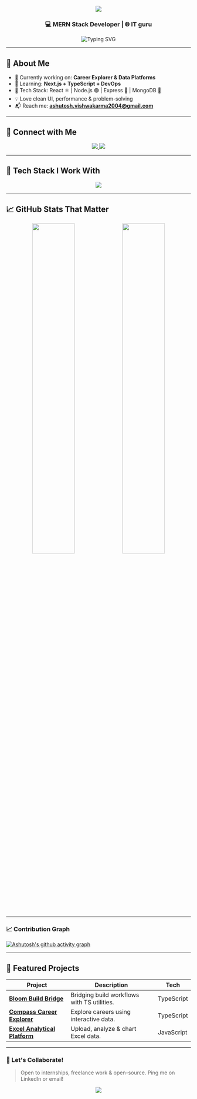 <!-- RAINBOW HEADER -->
<p align="center">
  <img src="https://capsule-render.vercel.app/api?type=waving&height=180&text=Ashutosh%20Vishwakarma&fontAlign=50&fontAlignY=40&fontSize=42&color=gradient&customColorList=0,ff0000,ff7a00,ffef00,00d100,0088ff,6a00ff,ee00ff&animation=twinkling"/>
</p>

<h3 align="center">💻 MERN Stack Developer | 🌐  IT guru</h3>

<p align="center">
  <img src="https://readme-typing-svg.demolab.com?font=JetBrains+Mono&size=24&pause=1000&center=true&vCenter=true&width=650&lines=Hi+there!+I+am+Ashutosh+%F0%9F%91%8B;Full+Stack+Web+Developer;React+%7C+Node+%7C+MongoDB+%7C+Express;Always+learning+something+new+%F0%9F%93%9A" alt="Typing SVG" />
</p>

---

## 🚀 About Me
- 🔭 Currently working on: **Career Explorer & Data Platforms**  
- 🌱 Learning: **Next.js + TypeScript + DevOps**  
- 🔧 Tech Stack: React ⚛️ | Node.js 🟢 | Express 🚂 | MongoDB 🍃  
- 💡 Love clean UI, performance & problem-solving  
- 📬 Reach me: **ashutosh.vishwakarma2004@gmail.com**

---

## 🔗 Connect with Me
<p align="center">
  <a href="https://www.linkedin.com/in/ashu37" target="_blank">
    <img src="https://skillicons.dev/icons?i=linkedin" />
  </a>
  <a href="mailto:ashutosh.vishwakarma2004@gmail.com">
    <img src="https://img.shields.io/badge/Email-%23EA4335.svg?&style=for-the-badge&logo=gmail&logoColor=white" />
  </a>
</p>

---

## 🧠 Tech Stack I Work With
<p align="center">
  <img src="https://skillicons.dev/icons?i=html,css,js,react,nodejs,express,mongodb,typescript,java,tailwind,git,postman,mysql,aws" />
</p>

---

## 📈 GitHub Stats That Matter
<p align="center">
  <!-- Rainbow-gradient background for stats cards -->
  <img src="https://github-readme-stats.vercel.app/api?username=987Ashutoscoder&show_icons=true&hide_border=true&title_color=ffffff&text_color=ffffff&icon_color=ffffff&bg_color=45,ff0000,ff7a00,ffef00,00d100,0088ff,6a00ff,ee00ff" width="48%" />
  <img src="https://github-readme-stats.vercel.app/api/top-langs/?username=987Ashutoscoder&layout=compact&hide_border=true&title_color=ffffff&text_color=ffffff&bg_color=45,ff0000,ff7a00,ffef00,00d100,0088ff,6a00ff,ee00ff" width="48%" />
</p>

---

### 📈 Contribution Graph

[![Ashutosh's github activity graph](https://github-readme-activity-graph.vercel.app/graph?username=YOUR_USERNAME&theme=react-dark&hide_border=true)](https://github.com/ashutosh00710/github-readme-activity-graph)


---

## 📌 Featured Projects
| Project | Description | Tech |
|--------|-------------|------|
| [**Bloom Build Bridge**](https://github.com/987Ashutoscoder/bloom-build-bridge) | Bridging build workflows with TS utilities. | TypeScript |
| [**Compass Career Explorer**](https://github.com/987Ashutoscoder/compass-career-explorer) | Explore careers using interactive data. | TypeScript |
| [**Excel Analytical Platform**](https://github.com/987Ashutoscoder/Excel-Analytical-Platform-37) | Upload, analyze & chart Excel data. | JavaScript |

---

### 🎯 Let's Collaborate!
> Open to internships, freelance work & open-source. Ping me on LinkedIn or email!

<!-- RAINBOW FOOTER -->
<p align="center">
  <img src="https://capsule-render.vercel.app/api?type=waving&height=120&section=footer&color=gradient&customColorList=0,ff0000,ff7a00,ffef00,00d100,0088ff,6a00ff,ee00ff"/>
</p>
